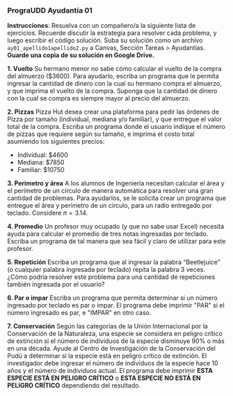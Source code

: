 
### PrograUDD Ayudantía 01

**Instrucciones**: Resuelva con un compañero/a la siguiente lista de ejercicios. Recuerde discutir la estrategia para resolver cada problema, y luego escribir el código solución.  Suba su solución como un archivo `ay01_apellido1apellido2.py` a Canvas, Sección Tareas > Ayudantías. **Guarde una copia de su solución en Google Drive.**

**1. Vuelto**
Su hermano menor no sabe cómo calcular el vuelto de la compra del almuerzo ($3600). Para ayudarlo, escriba un programa que le permita ingresar la cantidad de dinero con la cual su hermano compra el almuerzo, y que imprima el vuelto de la compra. Suponga que la cantidad de dinero con la cual se compra es siempre mayor al precio del almuerzo.

**2. Pizzas**
Pizza Hut desea crear una plataforma para pedir las órdenes de Pizza por tamaño (individual, mediana y/o familiar), y que entregue el valor total de la compra. Escriba un programa donde el usuario indique el número de pizzas que requiere según su tamaño, e imprima el costo total asumiendo los siguientes precios:

* Individual: $4600
* Mediana: $7850
* Familiar: $10750
  

**3. Perímetro y área**
A los alumnos de Ingeniería necesitan calcular el área y el perímetro de un círculo de manera automática para resolver una gran cantidad de problemas. Para ayudarlos, se le solicita crear un programa que entregue el área y perímetro de un círculo, para un radio entregado por teclado. Considere $\pi = 3.14$.

**4. Promedio**
Un profesor muy ocupado (y que no sabe usar Excel) necesita ayuda para calcular el promedio de tres notas ingresadas por teclado. Escriba un programa de tal manera que sea fácil y claro de utilizar para este profesor.

**5. Repetición**
Escriba un programa que al ingresar la palabra “Beetlejuice” (o cualquier palabra ingresada por teclado) repita la palabra 3 veces. ¿Cómo podría resolver este problema para una cantidad de repeticiones también ingresada por el usuario?

**6. Par o impar**
Escriba un programa que permita determinar si un número ingresado por teclado es par o impar. El programa debe imprimir "PAR" si el número ingresado es par, e "IMPAR" en otro caso.

**7. Conservación**
Según las categorías de la Unión Internacional por la Conservación de la Naturaleza, una especie se considera en peligro crítico de extinción si el número de individuos de la especie disminuye 90% o más en una década. Ayude al Centro de Investigación de la Conservación del Pudú a determinar si la especie está en peligro crítico de extinción. El investigador debe ingresar el número de individuos de la especie hace 10 años y el número de individuos actual. El programa debe imprimir **ESTA ESPECIE ESTÁ EN PELIGRO CRÍTICO** o **ESTA ESPECIE NO ESTÁ EN PELIGRO CRÍTICO** dependiendo del resultado.